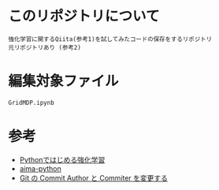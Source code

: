 # このリポジトリについて
	強化学習に関するQiita(参考1)を試してみたコードの保存をするリポジトリ
	元リポジトリあり (参考2)
# 編集対象ファイル
	GridMDP.ipynb
# 参考
- [Pythonではじめる強化学習](https://qiita.com/Hironsan/items/56f6c0b2f4cfd28dd906)
- [aima-python <github>](https://github.com/aimacode/aima-python)
- [Git の Commit Author と Commiter を変更する](https://qiita.com/sea_mountain/items/d70216a5bc16a88ed932)

